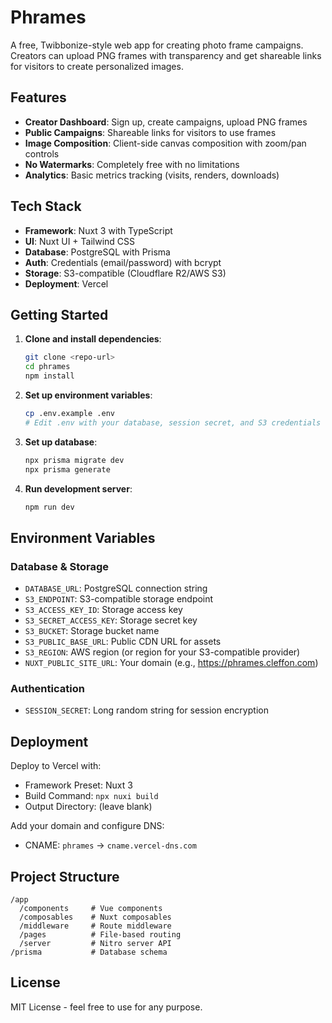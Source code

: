 # Phrames

A free, Twibbonize-style web app for creating photo frame campaigns. Creators can upload PNG frames with transparency and get shareable links for visitors to create personalized images.

## Features

- **Creator Dashboard**: Sign up, create campaigns, upload PNG frames
- **Public Campaigns**: Shareable links for visitors to use frames
- **Image Composition**: Client-side canvas composition with zoom/pan controls
- **No Watermarks**: Completely free with no limitations
- **Analytics**: Basic metrics tracking (visits, renders, downloads)

## Tech Stack

- **Framework**: Nuxt 3 with TypeScript
- **UI**: Nuxt UI + Tailwind CSS
- **Database**: PostgreSQL with Prisma
- **Auth**: Credentials (email/password) with bcrypt
- **Storage**: S3-compatible (Cloudflare R2/AWS S3)
- **Deployment**: Vercel

## Getting Started

1. **Clone and install dependencies**:
   ```bash
   git clone <repo-url>
   cd phrames
   npm install
   ```

2. **Set up environment variables**:
   ```bash
   cp .env.example .env
   # Edit .env with your database, session secret, and S3 credentials
   ```

3. **Set up database**:
   ```bash
   npx prisma migrate dev
   npx prisma generate
   ```

4. **Run development server**:
   ```bash
   npm run dev
   ```

## Environment Variables

### Database & Storage
- `DATABASE_URL`: PostgreSQL connection string
- `S3_ENDPOINT`: S3-compatible storage endpoint
- `S3_ACCESS_KEY_ID`: Storage access key
- `S3_SECRET_ACCESS_KEY`: Storage secret key
- `S3_BUCKET`: Storage bucket name
- `S3_PUBLIC_BASE_URL`: Public CDN URL for assets
- `S3_REGION`: AWS region (or region for your S3-compatible provider)
- `NUXT_PUBLIC_SITE_URL`: Your domain (e.g., https://phrames.cleffon.com)

### Authentication
- `SESSION_SECRET`: Long random string for session encryption

## Deployment

Deploy to Vercel with:
- Framework Preset: Nuxt 3
- Build Command: `npx nuxi build`
- Output Directory: (leave blank)

Add your domain and configure DNS:
- CNAME: `phrames` → `cname.vercel-dns.com`

## Project Structure

```
/app
  /components     # Vue components
  /composables    # Nuxt composables
  /middleware     # Route middleware
  /pages          # File-based routing
  /server         # Nitro server API
/prisma           # Database schema
```

## License

MIT License - feel free to use for any purpose.
